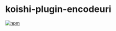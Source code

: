# koishi-plugin-encodeuri

[![npm](https://img.shields.io/npm/v/koishi-plugin-encodeuri?style=flat-square)](https://www.npmjs.com/package/koishi-plugin-encodeuri)


